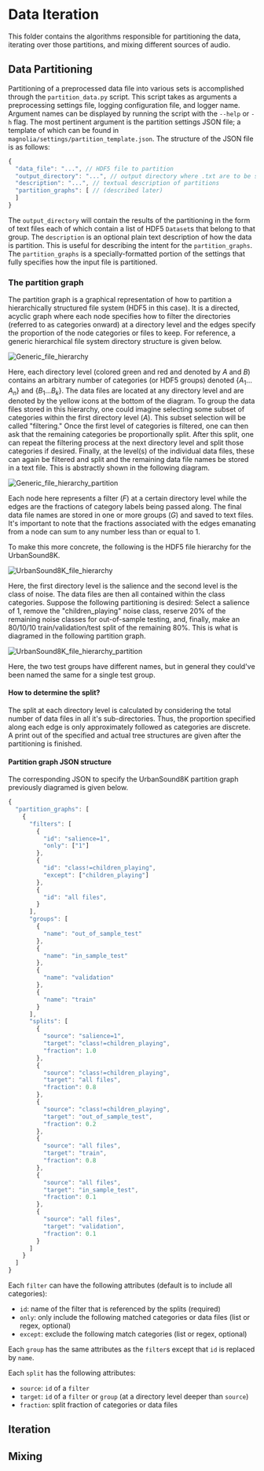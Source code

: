 # Data Iteration

This folder contains the algorithms responsible for partitioning the data,
iterating over those partitions, and mixing different sources of audio.

## Data Partitioning

Partitioning of a preprocessed data file into various sets is accomplished
through the `partition_data.py` script.
This script takes as arguments a preprocessing settings file, logging
configuration file, and logger name.
Argument names can be displayed by running the script with the `--help` or `-h`
flag.
The most pertinent argument is the partition settings JSON file; a template
of which can be found in `magnolia/settings/partition_template.json`.
The structure of the JSON file is as follows:

```javascript
{
  "data_file": "...", // HDF5 file to partition
  "output_directory": "...", // output directory where .txt are to be stored
  "description": "...", // textual description of partitions
  "partition_graphs": [ // (described later)
  ]
}
```

The `output_directory` will contain the results of the partitioning in the form
of text files each of which contain a list of HDF5 `Dataset`s that belong to
that group.
The `description` is an optional plain text description of how the data is
partition.
This is useful for describing the intent for the `partition_graphs`.
The `partition_graphs` is a specially-formatted portion of the settings that
fully specifies how the input file is partitioned.

### The partition graph

The partition graph is a graphical representation of how to partition a
hierarchically structured file system (HDF5 in this case).
It is a directed, acyclic graph where each node specifies how to filter the
directories (referred to as categories onward) at a directory level and the
edges specify the proportion of the node categories or files to keep.
For reference, a generic hierarchical file system directory structure is given
below.

![Generic_file_hierarchy](images/file_hierarchy.png)

Here, each directory level (colored green and red and denoted by $A$ and $B$)
contains an arbitrary number of categories (or HDF5 groups) denoted
$\{A_1\ldots A_n\}$ and $\{B_1\ldots B_k\}$.
The data files are located at any directory level and are denoted by the yellow
icons at the bottom of the diagram.
To group the data files stored in this hierarchy, one could imagine selecting
some subset of categories within the first directory level ($A$).
This subset selection will be called "filtering."
Once the first level of categories is filtered, one can then ask that the
remaining categories be proportionally split.
After this split, one can repeat the filtering process at the next directory
level and split those categories if desired.
Finally, at the level(s) of the individual data files, these can again be
filtered and split and the remaining data file names be stored in a text file.
This is abstractly shown in the following diagram.

![Generic_file_hierarchy_partition](images/file_hierarchy_filter_split.png)

Each node here represents a filter ($F$) at a certain directory level while the
edges are the fractions of category labels being passed along.
The final data file names are stored in one or more groups ($G$) and saved to
text files.
It's important to note that the fractions associated with the edges emanating
from a node can sum to any number less than or equal to 1.

To make this more concrete, the following is the HDF5 file hierarchy for the
UrbanSound8K.

![UrbanSound8K_file_hierarchy](images/UrbanSound8K_file_hierarchy.png)

Here, the first directory level is the salience and the second level is the
class of noise.
The data files are then all contained within the class categories.
Suppose the following partitioning is desired: Select a salience of 1, remove
the "children_playing" noise class, reserve 20% of the remaining noise classes
for out-of-sample testing, and, finally, make an 80/10/10 train/validation/test
split of the remaining 80%.
This is what is diagramed in the following partition graph.

![UrbanSound8K_file_hierarchy_partition](images/UrbanSound8K_file_hierarchy_filter_split.png)

Here, the two test groups have different names, but in general they could've
been named the same for a single test group.

#### How to determine the split?

The split at each directory level is calculated by considering the total number
of data files in all it's sub-directories.
Thus, the proportion specified along each edge is only approximately followed
as categories are discrete.
A print out of the specified and actual tree structures are given after the
partitioning is finished.

#### Partition graph JSON structure

The corresponding JSON to specify the UrbanSound8K partition graph previously
diagramed is given below.

```javascript
{
  "partition_graphs": [
    {
      "filters": [
        {
          "id": "salience=1",
          "only": ["1"]
        },
        {
          "id": "class!=children_playing",
          "except": ["children_playing"]
        },
        {
          "id": "all files",
        }
      ],
      "groups": [
        {
          "name": "out_of_sample_test"
        },
        {
          "name": "in_sample_test"
        },
        {
          "name": "validation"
        },
        {
          "name": "train"
        }
      ],
      "splits": [
        {
          "source": "salience=1",
          "target": "class!=children_playing",
          "fraction": 1.0
        },
        {
          "source": "class!=children_playing",
          "target": "all files",
          "fraction": 0.8
        },
        {
          "source": "class!=children_playing",
          "target": "out_of_sample_test",
          "fraction": 0.2
        },
        {
          "source": "all files",
          "target": "train",
          "fraction": 0.8
        },
        {
          "source": "all files",
          "target": "in_sample_test",
          "fraction": 0.1
        },
        {
          "source": "all files",
          "target": "validation",
          "fraction": 0.1
        }
      ]
    }
  ]
}
```

Each `filter` can have the following attributes (default is to include all
categories):
* `id`: name of the filter that is referenced by the splits (required)
* `only`: only include the following matched categories or data files (list or regex,
  optional)
* `except`: exclude the following match categories (list or regex, optional)

Each `group` has the same attributes as the `filter`s except that `id` is
replaced by `name`.

Each `split` has the following attributes:
* `source`: `id` of a `filter`
* `target`: `id` of a `filter` or `group` (at a directory level deeper than
  `source`)
* `fraction`: split fraction of categories or data files

## Iteration

## Mixing
